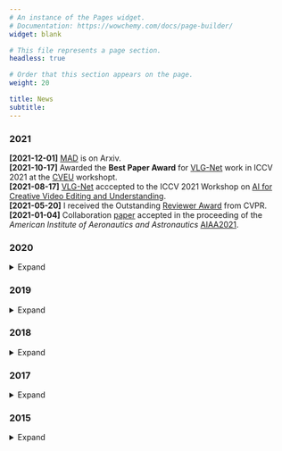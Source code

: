 ```yaml
---
# An instance of the Pages widget.
# Documentation: https://wowchemy.com/docs/page-builder/
widget: blank

# This file represents a page section.
headless: true

# Order that this section appears on the page.
weight: 20

title: News
subtitle:
---
```


### 2021
**[2021-12-01]** [MAD](https://mattiasoldan.com/publication/mad-a-scalable-dataset-for-language-grounding-in-videos-from-movie-audio-descriptions/) is on Arxiv.</br>
**[2021-10-17]** Awarded the **Best Paper Award** for [VLG-Net](https://mattiasoldan.com/publication/vlg-net-video-language-graph-matching-network-for-video-grounding/) work in ICCV 2021 at the [CVEU](https://cveu.github.io/) workshopt. </br>
**[2021-08-17]** [VLG-Net](https://mattiasoldan.com/publication/vlg-net-video-language-graph-matching-network-for-video-grounding/) acccepted to the ICCV 2021 Workshop on [AI for Creative Video Editing and Understanding](https://cveu.github.io/). </br>
**[2021-05-20]** I received the Outstanding [Reviewer Award](https://cvpr2021.thecvf.com/node/184) from CVPR.</br>
**[2021-01-04]** Collaboration [paper](https://mattiasoldan.com/project/deepflamelet/) accepted in the proceeding of the *American Institute of Aeronautics and Astronautics* [AIAA2021](https://www.aiaa.org/). 

### 2020
<details>
    <summary margin=0.5>Expand</summary>
    <strong>[2020-11-19]</strong> <a href="publications/vlg-net-video-language-graph-matching-network-for-video-grounding/" target="_blank">VLG-Net</a> is on ArXiv.</br>
    <strong>[2020-10-22]</strong> My team won the first place at the Entertainment track of the <a href="https://neomchallenge.com/en.html" target="_blank">Neom AI Challenge</a> in Riyad. <a href="https://mattiasoldan.com/project/neom/" target="_blank">[Project page]</a></br>
    <strong>[2020-05-20]</strong> Succesfully completed my PhD qualifying exams.</br>
</details>

### 2019
<details>
    <summary>Expand</summary>
    <strong>[2019-08-04]</strong> <a href="project/gait-anomaly-detection/" target="_blank">Seq2Seq RNN</a> is on Arxiv. </br>
    <strong>[2019-08-04]</strong> Started Ph.D. at <a href="https://www.kaust.edu.sa/en" target="_blank">KAUST</a>. </br>
    <strong>[2019-07-30]</strong> <a href="publications/temporal-localization-of-moments-in-video-collections-with-natural-language/" target="_blank">STAL</a> is on ArXiv. </br>
    <strong>[2019-07-21]</strong> Attendend <a href="https://irdta.eu/deeplearn2019/" target="_blank">DeepLearn</a>, International Summer School on Deep Learning in Warsaw (Poland). </a> </br>
    <strong>[2019-04-04]</strong> Concluded my Research Internship. </a> </br>
</details>

### 2018
<details>
  <summary>Expand</summary>
  <strong>[2018-08-26]</strong> Started my research internship at <a href="https://www.kaust.edu.sa/en" target="_blank">KAUST</a>. </br>
  <strong>[2018-07-31]</strong> Concluded my job at Telebit. </br>
  <strong>[2018-02-04]</strong> Started job at <a href="https://www.telebit.it/" target="_blank">Telebit</a> as Telecommunication Engineer. </br>
  <strong>[2018-01-31]</strong> Accepted as Research Intern with the VSRP program at <a href="https://www.kaust.edu.sa/en" target="_blank">KAUST</a> in the <a href="https://cemse.kaust.edu.sa/ivul" target="_blank">IVUL</a> group. </br>
</details>

### 2017
<details>
  <summary>Expand</summary>
  <strong>[2017-12-02]</strong> I received my Master degree in Telecommunication Engineering from the <a href="https://www.unipd.it/en/" target="_blank">University of Padova</a> (Italy). </br>
  <strong>[2017-04-16]</strong> Partecipated in a <a href="https://roboy.org/" target="_blank">Robotic Hackathon</a> at <a href="https://www.tum.de/" target="_blank">Technical University of Munich</a> (Germany). </br>
</details>

### 2015
<details>
  <summary>Expand</summary>
  <strong>[2015-02-23]</strong> I received my Bachelor degree in Information Engineering from the <a href="https://www.unipd.it/en/" target="_blank">University of Padova</a> (Italy). </br>
</details>
